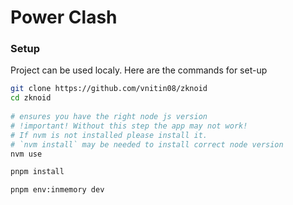 # Power Clash


### Setup
Project can be used localy. Here are the commands for set-up

```bash
git clone https://github.com/vnitin08/zknoid
cd zknoid
 
# ensures you have the right node js version
# !important! Without this step the app may not work!
# If nvm is not installed please install it. 
# `nvm install` may be needed to install correct node version
nvm use

pnpm install

pnpm env:inmemory dev
```


